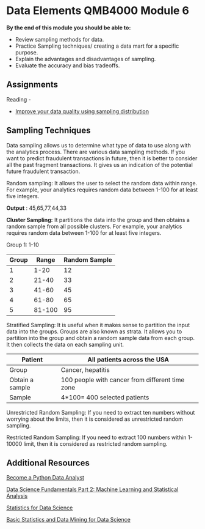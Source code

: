 # Data Elements QMB4000 Module 6

**By the end of this module you should be able to:**

- Review sampling methods for data.
- Practice Sampling techniques/ creating a data mart for a specific purpose.
- Explain the advantages and disadvantages of sampling.
- Evaluate the accuracy and bias tradeoffs.

## **Assignments**

Reading -

- [Improve your data quality using sampling distribution](http://go.oreilly.com/rasmussen-college/library/view/improve-your-data/9781491978337/ch01.html)

## **Sampling Techniques**

Data sampling allows us to determine what type of data to use along with the analytics process. There are various data sampling methods. If you want to predict fraudulent transactions in future, then it is better to consider all the past fragment transactions. It gives us an indication of the potential future fraudulent transaction.

Random sampling: It allows the user to select the random data within range. For example, your analytics requires random data between 1-100 for at least five integers.

**Output** : 45,65,77,44,33

**Cluster Sampling:** It partitions the data into the group and then obtains a random sample from all possible clusters. For example, your analytics requires random data between 1-100 for at least five integers.

Group 1: 1-10

| Group | Range | Random Sample |
| --- | --- | --- |
| 1 | 1-20 | 12 |
| 2 | 21-40 | 33 |
| 3 | 41-60 | 45 |
| 4 | 61-80 | 65 |
| 5 | 81-100 | 95 |

Stratified Sampling: It is useful when it makes sense to partition the input data into the groups. Groups are also known as strata. It allows you to partition into the group and obtain a random sample data from each group. It then collects the data on each sampling unit.

| Patient | All patients across the USA |
| --- | --- |
| Group | Cancer, hepatitis |
| Obtain a sample | 100 people with cancer from different time zone |
| Sample | 4\*100= 400 selected patients |

Unrestricted Random Sampling: If you need to extract ten numbers without worrying about the limits, then it is considered as unrestricted random sampling.

Restricted Random Sampling: If you need to extract 100 numbers within 1-10000 limit, then it is considered as restricted random sampling.

## **Additional Resources**

[Become a Python Data Analyst](http://go.oreilly.com/rasmussen-college/videos/statistics-for-data/9781789345339)

[Data Science Fundamentals Part 2: Machine Learning and Statistical Analysis](http://go.oreilly.com/rasmussen-college/videos/data-science-fundamentals/9780134778877)

[Statistics for Data Science](http://go.oreilly.com/rasmussen-college/videos/statistics-for-data/9781789345339)

[Basic Statistics and Data Mining for Data Science](http://go.oreilly.com/rasmussen-college/videos/basic-statistics-and/9781788476782)